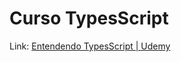 
<h1>Curso TypesScript</h1>
<p>Link: <a href="https://www.udemy.com/course/typescript-pt/" target="_blank">Entendendo TypesScript | Udemy</a></p>
